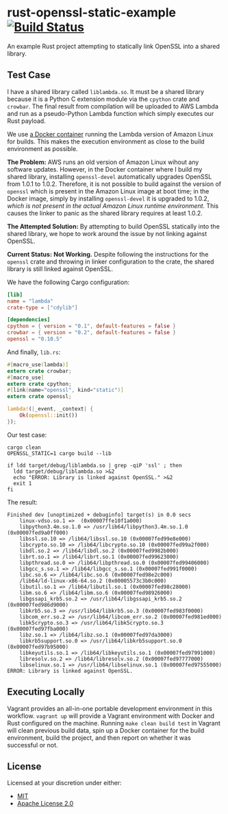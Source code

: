 # rust-openssl-static-example [![Build Status][travis.svg]][travis]

An example Rust project attempting to statically link OpenSSL into a shared library.

## Test Case

I have a shared library called `liblambda.so`. It must be a shared library because it is a Python C extension module
via the `cpython` crate and `crowbar`. The final result from compilation will be uploaded to AWS Lambda and run as a pseudo-Python Lambda function which
simply executes our Rust payload.

We use [a Docker container][docker] running the Lambda version of Amazon Linux for builds. This makes the execution
environment as close to the build environment as possible.

**The Problem:** AWS runs an old version of Amazon Linux wihout any software updates. However, in the Docker container
where I build my shared library, installing `openssl-devel` automatically upgrades OpenSSL from 1.0.1 to 1.0.2.
Therefore, it is not possible to build against the version of `openssl` which is present in the Amazon Linux image at
boot time; in the Docker image, simply by installing `openssl-devel` it is upgraded to 1.0.2, _which is not present
in the actual Amazon Linux runtime environment._ This causes the linker to panic as the shared library requires at least
1.0.2.

**The Attempted Solution:** By attempting to build OpenSSL statically into the shared library, we hope to work around
the issue by not linking against OpenSSL.

**Current Status:** **Not Working.** Despite following the instructions for the `openssl` crate and throwing in linker
configuration to the crate, the shared library is still linked against OpenSSL.

We have the following Cargo configuration:

```toml
[lib]
name = "lambda"
crate-type = ["cdylib"]

[dependencies]
cpython = { version = "0.1", default-features = false }
crowbar = { version = "0.2", default-features = false }
openssl = "0.10.5"
```

And finally, `lib.rs`:

```rust
#[macro_use(lambda)]
extern crate crowbar;
#[macro_use]
extern crate cpython;
#[link(name="openssl", kind="static")]
extern crate openssl;

lambda!(|_event, _context| {
    Ok(openssl::init())
});
```

Our test case:

```shell
cargo clean
OPENSSL_STATIC=1 cargo build --lib

if ldd target/debug/liblambda.so | grep -qiP 'ssl' ; then
  ldd target/debug/liblambda.so >&2
  echo "ERROR: Library is linked against OpenSSL." >&2
  exit 1
fi
```

The result:

```
Finished dev [unoptimized + debuginfo] target(s) in 0.0 secs
    linux-vdso.so.1 =>  (0x00007ffe10f1a000)
    libpython3.4m.so.1.0 => /usr/lib64/libpython3.4m.so.1.0 (0x00007fed9a0ff000)
    libssl.so.10 => /lib64/libssl.so.10 (0x00007fed99e8e000)
    libcrypto.so.10 => /lib64/libcrypto.so.10 (0x00007fed99a2f000)
    libdl.so.2 => /lib64/libdl.so.2 (0x00007fed9982b000)
    librt.so.1 => /lib64/librt.so.1 (0x00007fed99623000)
    libpthread.so.0 => /lib64/libpthread.so.0 (0x00007fed99406000)
    libgcc_s.so.1 => /lib64/libgcc_s.so.1 (0x00007fed991f0000)
    libc.so.6 => /lib64/libc.so.6 (0x00007fed98e2c000)
    /lib64/ld-linux-x86-64.so.2 (0x00005573c3b0c000)
    libutil.so.1 => /lib64/libutil.so.1 (0x00007fed98c28000)
    libm.so.6 => /lib64/libm.so.6 (0x00007fed98926000)
    libgssapi_krb5.so.2 => /usr/lib64/libgssapi_krb5.so.2 (0x00007fed986d9000)
    libkrb5.so.3 => /usr/lib64/libkrb5.so.3 (0x00007fed983f0000)
    libcom_err.so.2 => /usr/lib64/libcom_err.so.2 (0x00007fed981ed000)
    libk5crypto.so.3 => /usr/lib64/libk5crypto.so.3 (0x00007fed97fba000)
    libz.so.1 => /lib64/libz.so.1 (0x00007fed97da3000)
    libkrb5support.so.0 => /usr/lib64/libkrb5support.so.0 (0x00007fed97b95000)
    libkeyutils.so.1 => /lib64/libkeyutils.so.1 (0x00007fed97991000)
    libresolv.so.2 => /lib64/libresolv.so.2 (0x00007fed97777000)
    libselinux.so.1 => /usr/lib64/libselinux.so.1 (0x00007fed97555000)
ERROR: Library is linked against OpenSSL.
```

## Executing Locally

Vagrant provides an all-in-one portable development environment in this workflow. `vagrant up` will provide a Vagrant
environment with Docker and Rust configured on the machine. Running `make clean build test` in Vagrant will clean
previous build data, spin up a Docker container for the build environment, build the project, and then report on
whether it was successful or not.

## License

Licensed at your discretion under either:

 - [MIT](./LICENSE-MIT)
 - [Apache License 2.0](./LICENSE-APACHE)

 [travis]: https://travis-ci.org/naftulikay/rust-openssl-static-example
 [travis.svg]: https://travis-ci.org/naftulikay/rust-openssl-static-example.svg?branch=master
 [docker]: https://hub.docker.com/r/naftulikay/circleci-amazonlinux-rust/
